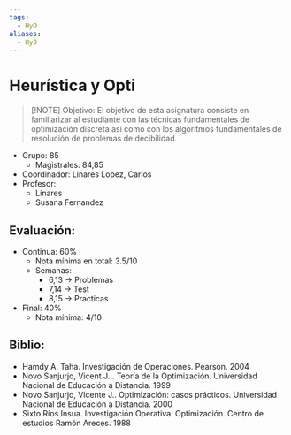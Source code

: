 ```yaml
---
tags:
  - HyO
aliases:
  - HyO
---
```

# Heurística y Opti

> [!NOTE] Objetivo:
> El objetivo de esta asignatura consiste en familiarizar al estudiante con las técnicas fundamentales de optimización discreta así como con los algoritmos fundamentales de resolución de problemas de decibilidad.

+ Grupo: 85
	+ Magistrales: 84,85
+ Coordinador: Linares Lopez, Carlos
+ Profesor: 
	+ Linares
	+ Susana Fernandez
## Evaluación: 
+ Continua: 60%
	+ Nota mínima en total: 3.5/10
	+ Semanas: 
		+ 6,13 → Problemas
		+ 7,14 → Test
		+ 8,15 → Practicas
+ Final: 40%
	+ Nota mínima: 4/10

## Biblio: 
- Hamdy A. Taha. Investigación de Operaciones. Pearson. 2004
- Novo Sanjurjo, Vicent J. . Teoría de la Optimización. Universidad Nacional de Educación a Distancia. 1999
- Novo Sanjurjo, Vicente J.. Optimización: casos prácticos. Universidad Nacional de Educación a Distancia. 2000
- Sixto Ríos Insua. Investigación Operativa. Optimización. Centro de estudios Ramón Areces. 1988